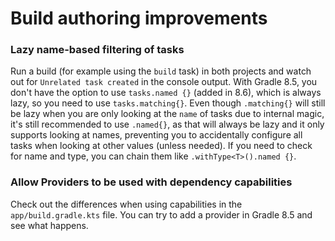 # Build authoring improvements

### Lazy name-based filtering of tasks

Run a build (for example using the `build` task) in both projects and watch out for `Unrelated task created` in the console output. With Gradle 8.5, you don't have the option to use `tasks.named {}` (added in 8.6), which is always lazy, so you need to use `tasks.matching{}`. Even though `.matching{}` will still be lazy when you are only looking at the `name` of tasks due to internal magic, it's still recommended to use `.named{}`, as that will always be lazy and it only supports looking at names, preventing you to accidentally configure all tasks when looking at other values (unless needed). If you need to check for name and type, you can chain them like `.withType<T>().named {}`.

### Allow Providers to be used with dependency capabilities

Check out the differences when using capabilities in the `app/build.gradle.kts` file. You can try to add a provider in Gradle 8.5 and see what happens.